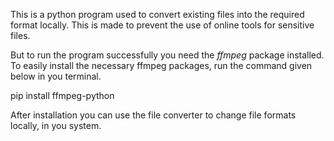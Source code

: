 This is a python program used to convert existing files into the required format locally.
This is made to prevent the use of online tools for sensitive files.

But to run the program successfully you need the *ffmpeg* package installed.
To easily install the necessary ffmpeg packages, run the command given below in you terminal.

pip install ffmpeg-python

After installation you can use the file converter to change file formats locally, in you system.
